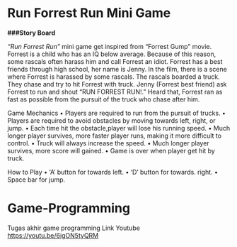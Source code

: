 # Run Forrest Run Mini Game

**###Story Board**

_“Run Forrest Run”_ mini game get inspired from “Forrest Gump” movie. Forrest is a child who has an IQ below average. Because of this reason, some rascals often harass him and call Forrest an idiot. Forrest has a best friends through high school, her name is Jenny. 
In the film, there is a scene where Forrest is harassed by some rascals. The rascals boarded a truck. They chase and try to hit Forrest with truck. Jenny (Forrest best friend) ask Forrest to run and shout “RUN FORREST RUN!.” Heard that, Forrest ran as fast as possible from the pursuit of the truck who chase after him.

Game Mechanics
•	Players are required to run from the pursuit of trucks.
•	Players are required to avoid obstacles by moving towards left, right, or jump.
•	Each time hit the obstacle,player will lose his running speed.
•	Much longer player survives, more faster player runs, making it more difficult to control.
•	Truck will always increase the speed.
•	Much longer player survives, more score will gained.
•	Game is over when player get hit by truck.

How to Play
•	‘A’ button for towards left.
•	‘D’ button for towards. right.
•	Space bar for jump.






# Game-Programming
Tugas akhir game programming
Link Youtube https://youtu.be/6igON5tyQRM
